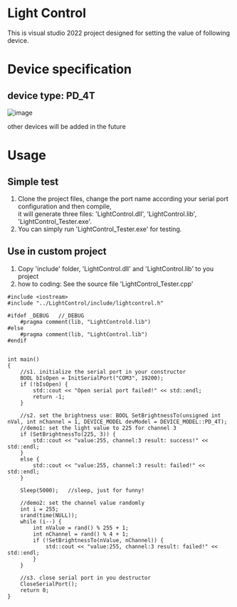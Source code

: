 # Light Control
This is visual studio 2022 project designed for setting the value of following device.

# Device specification
## device type: PD_4T
![image](https://user-images.githubusercontent.com/19189198/201564575-235fa97c-de6c-4ddf-b836-aaf3c935fcb7.png)   

other devices will be added in the future

# Usage
## Simple test
1. Clone the project files, change the port name according your serial port configuration and then compile,    
it will generate three files: 'LightControl.dll', 'LightControl.lib', 'LightControl_Tester.exe'.     
2. You can simply run 'LightControl_Tester.exe' for testing.   
## Use in custom project
1. Copy 'include' folder, 'LightControl.dll' and 'LightControl.lib' to you project
2. how to coding: See the source file 'LightControl_Tester.cpp'

```
#include <iostream>
#include "../LightControl/include/lightcontrol.h"

#ifdef _DEBUG	//_DEBUG
	#pragma comment(lib, "LightControld.lib")
#else
	#pragma comment(lib, "LightControl.lib")
#endif


int main()
{
	//s1. initialize the serial port in your constructor
	BOOL bIsOpen = InitSerialPort("COM3", 19200);
	if (!bIsOpen) {
		std::cout << "Open serial port failed!" << std::endl;
		return -1;
	}

	//s2. set the brightness use: BOOL SetBrightnessTo(unsigned int nVal, int nChannel = 1, DEVICE_MODEL devModel = DEVICE_MODEL::PD_4T);
	//demo1: set the light value to 225 for channel 3
	if (SetBrightnessTo(225, 3)) {
		std::cout << "value:255, channel:3 result: success!" << std::endl;
	}
	else {
		std::cout << "value:255, channel:3 result: failed!" << std::endl;
	}

	Sleep(5000);   //sleep, just for funny!

	//demo2: set the channel value randomly
	int i = 255;
	srand(time(NULL));
	while (i--) {
		int nValue = rand() % 255 + 1;
		int nChannel = rand() % 4 + 1;
		if (!SetBrightnessTo(nValue, nChannel)) {
			std::cout << "value:255, channel:3 result: failed!" << std::endl;
		}
	}

	//s3. close serial port in you destructor
	CloseSerialPort();
	return 0;
}
```



